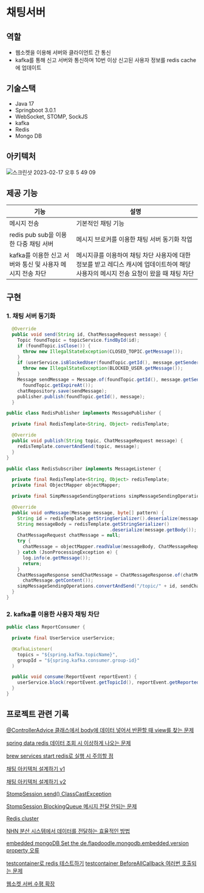 # 채팅서버

## 역할
* 웹소켓을 이용해 서버와 클라이언트 간 통신
* kafka를 통해 신고 서버와 통신하며 10번 이상 신고된 사용자 정보를 redis cache에 업데이트

## 기술스택
* Java 17
* Springboot 3.0.1
* WebSocket, STOMP, SockJS
* kafka
* Redis
* Mongo DB


## 아키텍처
![스크린샷 2023-02-17 오후 5 49 09](https://user-images.githubusercontent.com/60775067/219597410-ef5fb5fb-54d2-42e4-8cd8-d4403025dd82.png)




## 제공 기능
|기능|설명|
|------|---|
|메시지 전송|기본적인 채팅 기능|
|redis pub sub을 이용한 다중 채팅 서버|메시지 브로커를 이용한 채팅 서버 동기화 작업|
|kafka를 이용한 신고 서버와 통신 및 사용자 메시지 전송 차단|메시지큐를 이용하여 채팅 차단 사용자에 대한 정보를 받고 레디스 캐시에 업데이트하여 해당 사용자의 메시지 전송 요청이 왔을 때 채팅 차단|

## 구현
### 1. 채팅 서버 동기화
```java
  @Override
  public void send(String id, ChatMessageRequest message) {
    Topic foundTopic = topicService.findById(id);
    if (foundTopic.isClose()) {
      throw new IllegalStateException(CLOSED_TOPIC.getMessage());
    }
    if (userService.isBlockedUser(foundTopic.getId(), message.getSender())) {
      throw new IllegalStateException(BLOCKED_USER.getMessage());
    }
    Message sendMessage = Message.of(foundTopic.getId(), message.getSender(), message.getContent(),
      foundTopic.getExpireAt());
    chatRepository.save(sendMessage);
    publisher.publish(foundTopic.getId(), message);
  }
```

```java
public class RedisPublisher implements MessagePublisher {

  private final RedisTemplate<String, Object> redisTemplate;

  @Override
  public void publish(String topic, ChatMessageRequest message) {
    redisTemplate.convertAndSend(topic, message);
  }
}
```
```java
public class RedisSubscriber implements MessageListener {

  private final RedisTemplate<String, Object> redisTemplate;
  private final ObjectMapper objectMapper;

  private final SimpMessageSendingOperations simpMessageSendingOperations;

  @Override
  public void onMessage(Message message, byte[] pattern) {
    String id = redisTemplate.getStringSerializer().deserialize(message.getChannel());
    String messageBody = redisTemplate.getStringSerializer()
                                      .deserialize(message.getBody());
    ChatMessageRequest chatMessage = null;
    try {
      chatMessage = objectMapper.readValue(messageBody, ChatMessageRequest.class);
    } catch (JsonProcessingException e) {
      log.info(e.getMessage());
      return;
    }
    ChatMessageResponse sendChatMessage = ChatMessageResponse.of(chatMessage.getSender(),
      chatMessage.getContent());
    simpMessageSendingOperations.convertAndSend("/topic/" + id, sendChatMessage);
  }
}
```

### 2. kafka를 이용한 사용자 채팅 차단
```java
public class ReportConsumer {

  private final UserService userService;

  @KafkaListener(
    topics = "${spring.kafka.topicName}",
    groupId = "${spring.kafka.consumer.group-id}"
  )

  public void consume(ReportEvent reportEvent) {
    userService.block(reportEvent.getTopicId(), reportEvent.getReportedUser());
  }
}
```

## 프로젝트 관련 기록
[@ControllerAdvice 클래스에서 body에 데이터 넣어서 반환할 때 view를 찾는 문제](https://velog.io/@gkdud583/RestController-void-%EB%B0%98%ED%99%98%EC%8B%9C-view%EB%A5%BC-%EC%B0%BE%EB%8A%94-%EB%AC%B8%EC%A0%9C) 

[spring data redis 데이터 조회 시 이상하게 나오는 문제](https://velog.io/@gkdud583/redis-%EB%8D%B0%EC%9D%B4%ED%84%B0-%EC%A1%B0%ED%9A%8C%EC%8B%9C-%EC%9D%B4%EC%83%81%ED%95%98%EA%B2%8C-%EB%82%98%EC%98%A4%EB%8A%94-%EB%AC%B8%EC%A0%9C)

[brew services start redis로 실행 시 주의할 점](https://velog.io/@gkdud583/brew-services-start-redis%EB%A1%9C-%EC%8B%A4%ED%96%89-%EC%8B%9C-%EC%A3%BC%EC%9D%98%ED%95%A0-%EC%A0%90)

[채팅 아키텍처 설계하기 v1](https://velog.io/@gkdud583/%EC%B1%84%ED%8C%85-%EC%95%84%ED%82%A4%ED%85%8D%EC%B2%98-%EC%84%A4%EA%B3%84%ED%95%98%EA%B8%B0)

[채팅 아키텍처 설계하기 v2](https://velog.io/@gkdud583/%EC%B1%84%ED%8C%85-%EC%95%84%ED%82%A4%ED%85%8D%EC%B2%98-%EC%84%A4%EA%B3%84%ED%95%98%EA%B8%B0-v2)

[StompSession send() ClassCastException](https://velog.io/@gkdud583/StompSession-send-ClassCastException)

[StompSession BlockingQueue 메시지 전달 안되는 문제](https://velog.io/@gkdud583/StompSession-%EB%A9%94%EC%8B%9C%EC%A7%80-%EC%A0%84%EB%8B%AC-%EC%95%88%EB%90%98%EB%8A%94-%EB%AC%B8%EC%A0%9C)

[Redis cluster](https://velog.io/@gkdud583/Redis-cluster)

[NHN 분산 시스템에서 데이터를 전달하는 효율적인 방법](https://velog.io/@gkdud583/NHN-%EB%B6%84%EC%82%B0-%EC%8B%9C%EC%8A%A4%ED%85%9C%EC%97%90%EC%84%9C-%EB%8D%B0%EC%9D%B4%ED%84%B0%EB%A5%BC-%EC%A0%84%EB%8B%AC%ED%95%98%EB%8A%94-%ED%9A%A8%EC%9C%A8%EC%A0%81%EC%9D%B8-%EB%B0%A9%EB%B2%95)

[embedded mongoDB Set the de.flapdoodle.mongodb.embedded.version property 오류](https://velog.io/@gkdud583/embedded-mongoDB-Set-the-de.flapdoodle.mongodb.embedded.version-property-%EC%98%A4%EB%A5%98)

[testcontainer로 redis 테스트하기](https://velog.io/@gkdud583/testcontainer%EB%A1%9C-redis-%ED%85%8C%EC%8A%A4%ED%8A%B8%ED%95%98%EA%B8%B0)
[testcontainer BeforeAllCallback 여러번 호출되는 문제](https://velog.io/@gkdud583/testcontainer-BeforeAllCallback-%EC%97%AC%EB%9F%AC%EB%B2%88-%ED%98%B8%EC%B6%9C%EB%90%98%EB%8A%94-%EB%AC%B8%EC%A0%9C)

[웹소켓 서버 수평 확장](https://velog.io/@gkdud583/%EC%9B%B9%EC%86%8C%EC%BC%93-%EC%84%9C%EB%B2%84-%EC%88%98%ED%8F%89-%ED%99%95%EC%9E%A5-ntpuhlar)
